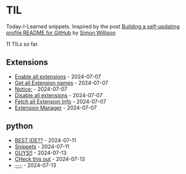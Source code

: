 # TIL

Today-I-Learned snippets. Inspired by the post [Building a self-updating profile README for GitHub](https://simonwillison.net/2020/Jul/10/self-updating-profile-readme/) by [Simon Willison](https://github.com/simonw) 

<!-- count starts -->11<!-- count ends --> TILs so far. 
<!-- index starts -->
## Extensions

* [Enable all extensions](https://github.com/Coding4Hours/til/blob/master/Extensions/Enable_all_extensions.md) - 2024-07-07
* [Get all Extension names](https://github.com/Coding4Hours/til/blob/master/Extensions/Get_all_extensions.md) - 2024-07-07
* [Notice:](https://github.com/Coding4Hours/til/blob/master/Extensions/readme.md) - 2024-07-07
* [Disable all extensions](https://github.com/Coding4Hours/til/blob/master/Extensions/Disable_all_extensions.md) - 2024-07-07
* [Fetch all Extension Info](https://github.com/Coding4Hours/til/blob/master/Extensions/Fetch_Extension_Info.md) - 2024-07-07
* [Extension Manager](https://github.com/Coding4Hours/til/blob/master/Extensions/Extension_Manager.md) - 2024-07-07

## python

* [BEST IDE??](https://github.com/Coding4Hours/til/blob/master/python/BEST%20IDE%3F%3F.md) - 2024-07-11
* [Snippets](https://github.com/Coding4Hours/til/blob/master/python/Snippets.md) - 2024-07-11
* [GUYS!!](https://github.com/Coding4Hours/til/blob/master/python/GUYS.md) - 2024-07-13
* [CHeck this out](https://github.com/Coding4Hours/til/blob/master/python/Check%20This%20Out.md) - 2024-07-13
* [---](https://github.com/Coding4Hours/til/blob/master/python/index.md) - 2024-07-13
<!-- index ends -->
